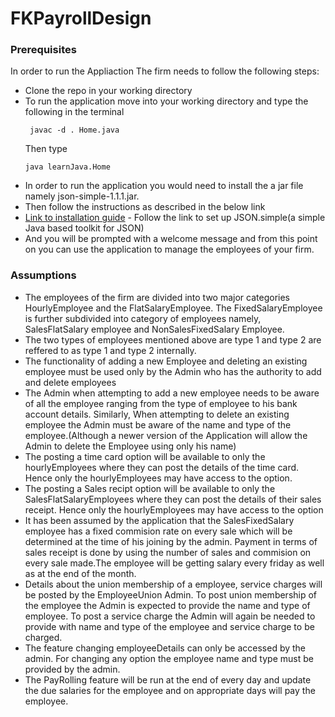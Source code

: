 # FKPayrollDesign

### Prerequisites

In order to run the Appliaction The firm needs to follow the following steps:
* Clone the repo in your working directory
* To run the application move into your working directory and type the 
   following in the terminal  
   ```
    javac -d . Home.java
    ```
    Then type
    ```
    java learnJava.Home
    ```
* In order to run the application you would need to install the a jar file
    namely json-simple-1.1.1.jar.
* Then follow the instructions as described in the below link
* [Link to installation guide](https://www.tutorialspoint.com/json_simple/json_simple_quick_guide.htm) - Follow the link to set up JSON.simple(a simple Java based toolkit for JSON) 
* And you will be prompted with a welcome message and from this point on 
    you can use the application to manage the employees of your firm.



### Assumptions

*  The employees of the firm are divided into two major categories 
    HourlyEmployee and the FlatSalaryEmployee. The FixedSalaryEmployee
    is further subdivided into category of employees namely, 
    SalesFlatSalary employee and NonSalesFixedSalary Employee.
*  The two types of employees mentioned above are type 1 and type 2
    are reffered to as type 1 and type 2 internally.      
*  The functionality of adding a new Employee and deleting an existing  
    employee must be used only by the Admin who has the authority to add and delete employees
* The Admin when attempting to add a new employee needs to be aware of
    all the employee ranging from the type of employee to his bank account details. Similarly, When attempting to delete an existing employee the
    Admin must be aware of the name and type of the employee.(Although a newer version of the Application will allow the Admin to delete the Employee using only his name)
*  The posting a time card option will be available to only the
    hourlyEmployees where they can post the details of the time card. Hence
    only the hourlyEmployees may have access to the option.
*  The posting a Sales recipt option will be available to only the
    SalesFlatSalaryEmployees where they can post the details of their sales receipt. Hence only the hourlyEmployees may have access to the option
*  It has been assumed by the application that the SalesFixedSalary employee
    has a fixed commision rate on every sale which will be determined at the time of his joining by the admin. Payment in terms of sales receipt is done by using the number of sales and commision on every sale made.The employee will be getting salary every friday as well as at the end of
    the month.
*  Details about the union membership of a employee, service charges will
    be posted by the EmployeeUnion Admin. To post union membership of the 
    employee the Admin is expected to provide the name and type of employee. To post a service charge the Admin will again be needed to provide with
    name and type of the employee and service charge to be charged.
*  The feature changing employeeDetails can only be accessed by the
    admin. For changing any option the employee name and type must be provided by the admin.
*  The PayRolling feature will be run at the end of every day and 
    update the due salaries for the employee and on appropriate days will pay the employee.           

